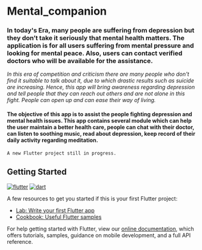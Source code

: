 # Mental_companion


### In today's Era, many people are suffering from depression but they don’t take it seriously that mental health matters. The application is for all users suffering from mental pressure and looking for mental peace. Also, users can contact verified doctors who will be available for the assistance.
_In this era of competition and criticism there are many people who don't find it suitable to talk about it, due to which drastic results such as suicide are increasing.
Hence, this app will bring awareness regarding depression and tell people that they can reach out others and are not alone in this fight. People can open up and can ease their way of living._
#### The objective of this app is to assist the people fighting depression and mental health issues. This app contains several module which can help the user maintain a better health care, people can chat with their doctor, can listen to soothing music, read about depression, keep record of their daily activity regarding meditation.

`A new Flutter project still in progress.`


## Getting Started

[![flutter](https://img.shields.io/badge/Flutter-02569B?style=for-the-badge&logo=flutter&logoColor=white)](https://github.com/Harshita248)
[![dart](https://img.shields.io/badge/Dart-0175C2?style=for-the-badge&logo=dart&logoColor=white)](https://github.com/Harshita248)

A few resources to get you started if this is your first Flutter project:

- [Lab: Write your first Flutter app](https://flutter.dev/docs/get-started/codelab)
- [Cookbook: Useful Flutter samples](https://flutter.dev/docs/cookbook)

For help getting started with Flutter, view our
[online documentation](https://flutter.dev/docs), which offers tutorials,
samples, guidance on mobile development, and a full API reference.
